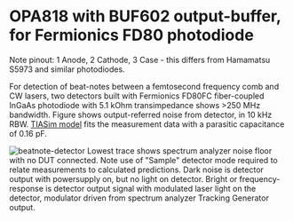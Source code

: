 OPA818 with BUF602 output-buffer, for Fermionics FD80 photodiode
================================================================

Note pinout: 1 Anode, 2 Cathode, 3 Case - this differs from Hamamatsu S5973 and similar photodiodes.

For detection of beat-notes between a femtosecond frequency comb and CW lasers, two detectors built with Fermionics FD80FC fiber-coupled InGaAs photodiode with 5.1 kOhm transimpedance shows >250 MHz bandwidth. Figure shows output-referred noise from detector, in 10 kHz RBW.
[TIASim model](https://github.com/aewallin/TIASim) fits the measurement data with a parasitic capacitance of 0.16 pF.

![beatnote-detector](2022-11-16*beatnote*detector.png)
Lowest trace shows spectrum analyzer noise floor with no DUT connected. 
Note use of "Sample" detector mode required to relate measurements to calculated predictions. Dark noise is detector output with powersupply on, but no light on detector. Bright or frequency-response is detector output signal with modulated laser light on the detector, modulator driven from spectrum analyzer Tracking Generator output.
